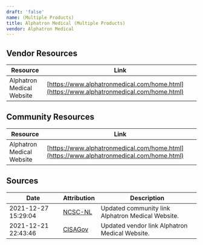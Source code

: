 ```yaml
---
draft: 'false'
name: (Multiple Products)
title: Alphatron Medical (Multiple Products)
vendor: Alphatron Medical
---
```


## Vendor Resources
| Resource | Link |
| --- | --- |
| Alphatron Medical Website | [https://www.alphatronmedical.com/home.html](https://www.alphatronmedical.com/home.html) |

## Community Resources
| Resource | Link |
| --- | --- |
| Alphatron Medical Website | [https://www.alphatronmedical.com/home.html](https://www.alphatronmedical.com/home.html) |


## Sources
| Date | Attribution | Description |
| --- | --- | --- |
| 2021-12-27 15:29:04 | [NCSC-NL](https://github.com/NCSC-NL/log4shell/blob/main/software/README.md) | Updated community link Alphatron Medical Website.  |
| 2021-12-21 22:43:46 | [CISAGov](https://raw.githubusercontent.com/cisagov/log4j-affected-db/develop/README.md) | Updated vendor link Alphatron Medical Website.  |
